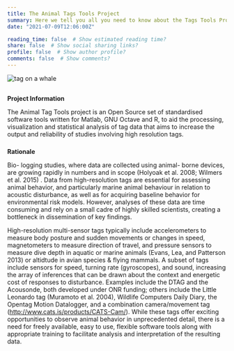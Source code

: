 ```yaml
---
title: The Animal Tags Tools Project
summary: Here we tell you all you need to know about the Tags Tools Project
date: "2021-07-09T12:06:00Z"

reading_time: false  # Show estimated reading time?
share: false  # Show social sharing links?
profile: false  # Show author profile?
comments: false  # Show comments?
---
```

![tag on a whale](tagonwhale.jpg "caption")

##
**Project Information**

The Animal Tag Tools project is an Open Source set of standardised software tools written for Matlab, GNU Octave and R, to aid the processing, visualization and statistical analysis of tag data that aims to increase the output and reliability of studies involving high resolution tags.

###
**Rationale**

Bio- logging studies, where data are collected using animal- borne devices, are growing rapidly in numbers and in scope (Holyoak et al. 2008; Wilmers et al. 2015) . Data from high-resolution tags are essential for assessing animal behavior, and particularly marine animal behaviour in relation to acoustic disturbance, as well as for acquiring baseline behavior for environmental risk models. However, analyses of these data are time consuming and rely on a small cadre of highly skilled scientists, creating a bottleneck in dissemination of key findings.

High-resolution multi-sensor tags typically include accelerometers to measure body posture and sudden movements or changes in speed, magnetometers to measure direction of travel, and pressure sensors to measure dive depth in aquatic or marine animals (Evans, Lea, and Patterson 2013) or altidtude in avian species & flying mammals. A subset of tags include sensors for speed, turning rate (gyroscopes), and sound, increasing the array of inferences that can be drawn about the context and energetic cost of responses to disturbance. Examples include the DTAG and the Acousonde, both developed under ONR funding; others include the Little Leonardo tag (Muramoto et al. 2004), Wildlife Computers Daily Diary, the Opentag Motion Datalogger, and a combination camera/movement tag (http://www.cats.is/products/CATS-Cam/). While these tags offer exciting opportunities to observe animal behavior in unprecedented detail, there is a need for freely available, easy to use, flexible software tools along with appropriate training to facilitate analysis and interpretation of the resulting data.